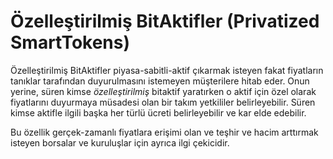 Özelleştirilmiş BitAktifler (Privatized SmartTokens)
====================

Özelleştirilmiş BitAktifler  piyasa-sabitli-aktif çıkarmak isteyen fakat 
fiyatların tanıklar tarafından duyurulmasını istemeyen müşterilere hitab eder. Onun 
yerine, süren kimse *özelleştirilmiş* bitaktif yaratırken o aktif için özel olarak 
fiyatlarını duyurmaya müsadesi olan bir takım yetkililer belirleyebilir. Süren kimse
aktifle ilgili başka her türlü ücreti belirleyebilir ve kar elde edebilir.

Bu özellik gerçek-zamanlı fiyatlara erişimi olan ve teşhir ve hacim arttırmak  isteyen 
borsalar ve kuruluşlar için ayrıca ilgi çekicidir.